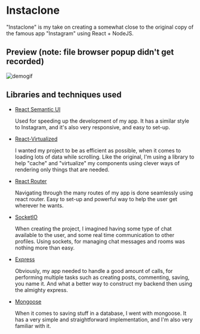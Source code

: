 # Instaclone

"Instaclone" is my take on creating a somewhat close to the original copy of the famous app "Instagram" using React + NodeJS.

## Preview (note: file browser popup didn't get recorded)

![demogif](ReadmeAssets/demo.gif)

## Libraries and techniques used

- [React Semantic UI](https://react.semantic-ui.com)

  Used for speeding up the development of my app. It has a similar style to Instagram, and it's also very responsive, and easy to set-up.

- [React-Virtualized](https://github.com/bvaughn/react-virtualized)

  I wanted my project to be as efficient as possible, when it comes to loading lots of data while scrolling. Like the original, I'm using a library to help "cache" and "virtualize" my components using clever ways of rendering only things that are needed.

- [React Router](https://reactrouter.com/)

  Navigating through the many routes of my app is done seamlessly using react router. Easy to set-up and powerful way to help the user get wherever he wants.

- [SocketIO](https://socket.io/)

  When creating the project, I imagined having some type of chat available to the user, and some real time communication to other profiles. Using sockets, for managing chat messages and rooms was nothing more than easy.

- [Express](https://expressjs.com/)

  Obviously, my app needed to handle a good amount of calls, for performing multiple tasks such as creating posts, commenting, saving, you name it. And what a better way to construct my backend then using the almighty express.

- [Mongoose](https://mongoosejs.com/)

  When it comes to saving stuff in a database, I went with mongoose. It has a very simple and straightforward implementation, and I'm also very familiar with it. 
